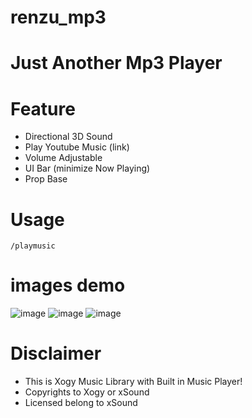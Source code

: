 # renzu_mp3

# Just Another Mp3 Player

# Feature
- Directional 3D Sound
- Play Youtube Music (link)
- Volume Adjustable
- UI Bar (minimize Now Playing) 
- Prop Base

# Usage
```
/playmusic
```

# images demo

![image](https://user-images.githubusercontent.com/82306584/133093891-1619cc26-8629-4394-b797-3bebbbbe10a9.png)
![image](https://user-images.githubusercontent.com/82306584/133093966-e059520e-6da0-4dc1-ba57-9119ed80938a.png)
![image](https://user-images.githubusercontent.com/82306584/133094049-4c1135c3-df8f-4a12-ad25-6df2f6ce0267.png)

# Disclaimer
- This is Xogy Music Library with Built in Music Player!
- Copyrights to Xogy or xSound
- Licensed belong to xSound 


